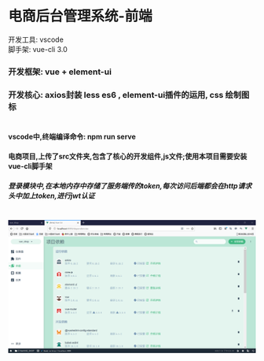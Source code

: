 # 电商后台管理系统-前端 </br>
开发工具: vscode </br>
脚手架: vue-cli 3.0 </br>
### 开发框架: vue + element-ui </br>
### 开发核心: axios封装 less es6 , element-ui插件的运用, css 绘制图标</br> </br>
#### vscode中,终端编译命令: npm run serve </br>
#### 电商项目,上传了src文件夹,包含了核心的开发组件,js文件;使用本项目需要安装vue-cli脚手架 </br> 
##### 登录模块中,在本地内存中存储了服务端传的token,每次访问后端都会在http请求头中加上token,进行jwt认证 </br></br>
<img src="https://github.com/Brighteststars/e-commerce/blob/master/images/4.png" />
